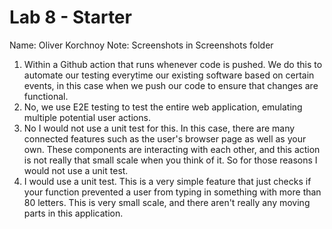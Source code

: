 # Lab 8 - Starter

Name: Oliver Korchnoy
Note: Screenshots in Screenshots folder

1. Within a Github action that runs whenever code is pushed. We do this to automate our testing everytime our existing software based on certain events, in this case when we push our code to ensure that changes are functional.
2. No, we use E2E testing to test the entire web application, emulating multiple potential user actions.
3. No I would not use a unit test for this. In this case, there are many connected features such as the user's browser page as well as your own. These components are interacting with each other, and this action is not really that small scale when you think of it. So for those reasons I would not use a unit test.
4. I would use a unit test. This is a very simple feature that just checks if your function prevented a user from typing in something with more than 80 letters. This is very small scale, and there aren't really any moving parts in this application.
